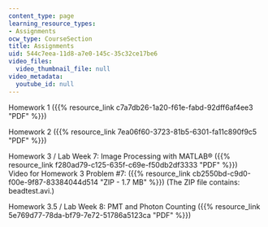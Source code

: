 ```yaml
---
content_type: page
learning_resource_types:
- Assignments
ocw_type: CourseSection
title: Assignments
uid: 544c7eea-11d8-a7e0-145c-35c32ce17be6
video_files:
  video_thumbnail_file: null
video_metadata:
  youtube_id: null
---
```


Homework 1 ({{% resource_link c7a7db26-1a20-f61e-fabd-92dff6af4ee3 "PDF" %}})

Homework 2 ({{% resource_link 7ea06f60-3723-81b5-6301-fa11c890f9c5 "PDF" %}})

Homework 3 / Lab Week 7: Image Processing with MATLAB® ({{% resource_link f280ad79-c125-635f-c69e-f50db2df3333 "PDF" %}})  
Video for Homework 3 Problem #7: ({{% resource_link cb2550bd-c9d0-f00e-9f87-83384044d514 "ZIP - 1.7 MB" %}}) (The ZIP file contains: beadtest.avi.)

Homework 3.5 / Lab Week 8: PMT and Photon Counting ({{% resource_link 5e769d77-78da-bf79-7e72-51786a5123ca "PDF" %}})